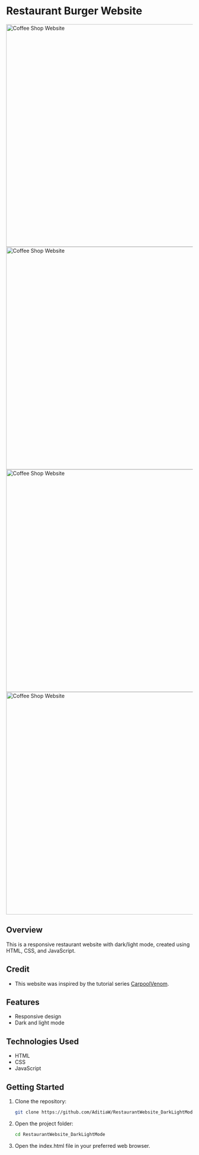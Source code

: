 # Restaurant Burger Website
<img src="https://github.com/AditiaW/RestaurantWebsite_DarkLightMode/assets/106371535/4292abb2-522a-4c7d-91ee-f61b3aa5b900" alt="Coffee Shop Website" width="600">
<img src="https://github.com/AditiaW/RestaurantWebsite_DarkLightMode/assets/106371535/ffc2c336-d944-46a3-ac6f-84f75c922a99" alt="Coffee Shop Website" width="600">
<img src="https://github.com/AditiaW/RestaurantWebsite_DarkLightMode/assets/106371535/05cc3d6b-30a9-431d-a429-6a2350e65838" alt="Coffee Shop Website" width="600">
<img src="https://github.com/AditiaW/RestaurantWebsite_DarkLightMode/assets/106371535/752f1519-5a45-4e88-84b6-6ce65308588e" alt="Coffee Shop Website" width="600">

## Overview
This is a responsive restaurant website with dark/light mode, created using HTML, CSS, and JavaScript.

## Credit
- This website was inspired by the tutorial series [CarpoolVenom](https://www.youtube.com/watch?v=z_FSDux49wc).

## Features
- Responsive design
- Dark and light mode

## Technologies Used
- HTML
- CSS
- JavaScript

## Getting Started
1. Clone the repository:

   ```bash
   git clone https://github.com/AditiaW/RestaurantWebsite_DarkLightMode.git
   ```
2. Open the project folder:

   ```bash
   cd RestaurantWebsite_DarkLightMode
   ```
3. Open the index.html file in your preferred web browser.

